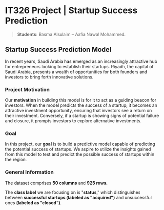 # IT326 Project | Startup Success Prediction

> **Students:** Basma Alsulaim – Aafia Nawal Mohammed.

## Startup Success Prediction Model

In recent years, Saudi Arabia has emerged as an increasingly attractive hub for entrepreneurs looking to establish their startups. Riyadh, the capital of Saudi Arabia, presents a wealth of opportunities for both founders and investors to bring forth innovative solutions.

### Project Motivation 

Our **motivation** in building this model is for it to act as a guiding beacon for investors. When the model predicts the success of a startup, it becomes an attractive investment opportunity, ensuring that investors see a return on their investment. Conversely, if a startup is showing signs of potential failure and closure, it prompts investors to explore alternative investments.

### Goal

In this project, our **goal** is to build a predictive model capable of predicting the potential success of startups. We aspire to utilize the insights gained from this model to test and predict the possible success of startups within the region.

### General Information

The dataset comprises **50 columns** and **925 rows**.

The **class label** we are focusing on is "**status**," which distinguishes between **successful startups (labeled as "acquired")** and unsuccessful ones **(labeled as "closed")**.
